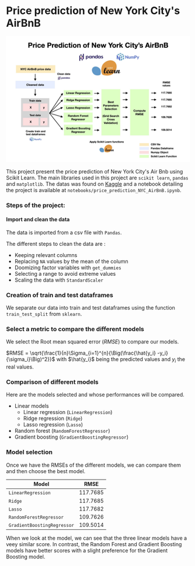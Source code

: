 # Price prediction of New York City's AirBnB
![Project architecture](figures/project_architecture.jpg)

This project present the price prediction of New York City's Air Bnb using Scikit Learn. The main libraries used in this project are `scikit learn`, `pandas` and `matplotlib`. The datas was found on [Kaggle](https://www.kaggle.com/datasets/dgomonov/new-york-city-airbnb-open-data) and a notebook detailing the project is available at `notebooks/price_prediction_NYC_AirBnB.ipynb`.

### Steps of the project:

#### Import and clean the data

The data is imported from a csv file with `Pandas`. 

The different steps to clean the data are :
- Keeping relevant columns
- Replacing `NA` values by the mean of the column
- Doomizing factor variables with `get_dummies`
- Selecting a range to avoid extreme values
- Scaling the data with `StandardScaler`

### Creation of train and test dataframes
We separate our data into train and test dataframes using the function `train_test_split` from `sklearn`.

### Select a metric to compare the different models
We select the Root mean squared error ($RMSE$) to compare our models.

$RMSE = \sqrt{\frac{1}{n}\Sigma_{i=1}^{n}{\Big(\frac{\hat{y_i} -y_i}{\sigma_i}\Big)^2}}$ with $\hat{y_i}$ being the predicted values and $y_i$ the real values.

### Comparison of different models

Here are the models selected and whose performances will be compared.

- Linear models
  * Linear regression (`LinearRegression`)
  * Ridge regression (`Ridge`)
  * Lasso regression (`Lasso`)
- Random forest (`RandomForestRegressor`)
- Gradient boosting (`GradientBoostingRegressor`)

### Model selection

Once we have the RMSEs of the different models, we can compare them and then choose the best model.

| Model                      | RMSE            |
|----------------------------|-----------------|
| `LinearRegression`         | 117.7685        |
| `Ridge`                    | 117.7685        |
| `Lasso`                    | 117.7682        |
| `RandomForestRegressor `   | 109.7626        |
| `GradientBoostingRegressor`| 109.5014        |

When we look at the model, we can see that the three linear models have a veey similar score. In contrast, the Random Forest and Gradient Boosting models have better scores with a slight preference for the Gradient Boosting model.

